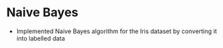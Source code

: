 # Naive Bayes

- Implemented Naive Bayes algorithm for the Iris dataset by converting it into labelled data
